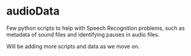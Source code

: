 # audioData
Few python scripts to help with Speech Recognition problems, such as metadata of sound files and identifying pauses in audio files.

Will be adding more scripts and data as we move on.
